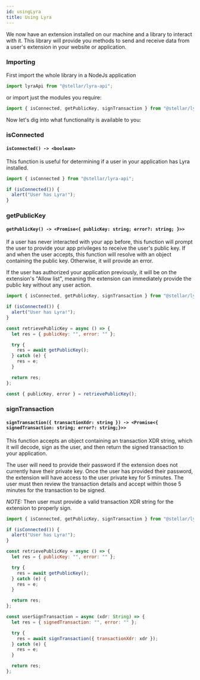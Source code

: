 ```yaml
---
id: usingLyra
title: Using Lyra
---
```


We now have an extension installed on our machine and a library to interact with it. This library will provide you methods to send and receive data from a user's extension in your website or application.

### Importing

First import the whole library in a NodeJs application

```javascript
import lyraApi from "@stellar/lyra-api";
```

or import just the modules you require:

```javascript
import { isConnected, getPublicKey, signTransaction } from "@stellar/lyra-api";
```

Now let's dig into what functionality is available to you:

### isConnected

#### `isConnected() -> <boolean>`

This function is useful for determining if a user in your application has Lyra installed.

```javascript
import { isConnected } from "@stellar/lyra-api";

if (isConnected()) {
  alert("User has Lyra!");
}
```

### getPublicKey

#### `getPublicKey() -> <Promise<{ publicKey: string; error?: string; }>>`

If a user has never interacted with your app before, this function will prompt the user to provide your app privileges to receive the user's public key. If and when the user accepts, this function will resolve with an object containing the public key. Otherwise, it will provide an error.

If the user has authorized your application previously, it will be on the extension's "Allow list", meaning the extension can immediately provide the public key without any user action.

```javascript
import { isConnected, getPublicKey, signTransaction } from "@stellar/lyra-api";

if (isConnected()) {
  alert("User has Lyra!");
}

const retrievePublicKey = async () => {
  let res = { publicKey: "", error: "" };

  try {
    res = await getPublicKey();
  } catch (e) {
    res = e;
  }

  return res;
};

const { publicKey, error } = retrievePublicKey();
```

### signTransaction

#### `signTransaction({ transactionXdr: string }) -> <Promise<{ signedTransaction: string; error?: string;}>>`

This function accepts an object containing an transaction XDR string, which it will decode, sign as the user, and then return the signed transaction to your application.

The user will need to provide their password if the extension does not currently have their private key. Once the user has provided their password, the extension will have access to the user private key for 5 minutes. The user must then review the transaction details and accept within those 5 minutes for the transaction to be signed.

_NOTE:_ Then user must provide a valid transaction XDR string for the extension to properly sign.

```javascript
import { isConnected, getPublicKey, signTransaction } from "@stellar/lyra-api";

if (isConnected()) {
  alert("User has Lyra!");
}

const retrievePublicKey = async () => {
  let res = { publicKey: "", error: "" };

  try {
    res = await getPublicKey();
  } catch (e) {
    res = e;
  }

  return res;
};

const userSignTransaction = async (xdr: String) => {
  let res = { signedTransaction: "", error: "" };

  try {
    res = await signTransaction({ transactionXdr: xdr });
  } catch (e) {
    res = e;
  }

  return res;
};
```

